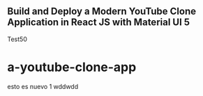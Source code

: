 ## Build and Deploy a Modern YouTube Clone Application in React JS with Material UI 5
Test50
# a-youtube-clone-app
esto es nuevo 1 wddwdd